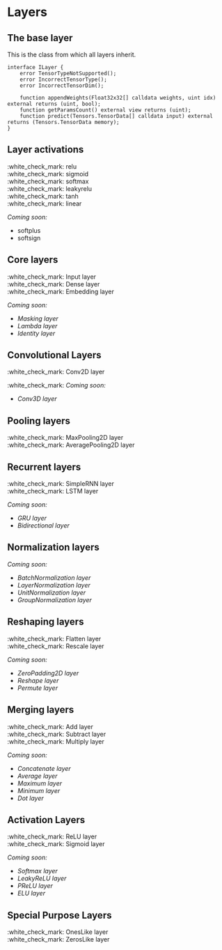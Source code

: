 # Layers

## The base layer

This is the class from which all layers inherit.

```solidity
interface ILayer {
    error TensorTypeNotSupported();
    error IncorrectTensorType();
    error IncorrectTensorDim();

    function appendWeights(Float32x32[] calldata weights, uint idx) external returns (uint, bool);
    function getParamsCount() external view returns (uint);
    function predict(Tensors.TensorData[] calldata input) external returns (Tensors.TensorData memory);    
}
```

## Layer activations

:white\_check\_mark: relu\
:white\_check\_mark: sigmoid\
:white\_check\_mark: softmax\
:white\_check\_mark: leakyrelu\
:white\_check\_mark: tanh\
:white\_check\_mark: linear

_Coming soon:_

* softplus
* softsign

## Core layers

:white\_check\_mark: Input layer\
:white\_check\_mark: Dense layer\
:white\_check\_mark: Embedding layer

_Coming soon:_

* _Masking layer_
* _Lambda layer_
* _Identity layer_

## Convolutional Layers

:white\_check\_mark: Conv2D layer

:white\_check\_mark: _Coming soon:_

* _Conv3D layer_

## Pooling layers

:white\_check\_mark: MaxPooling2D layer\
:white\_check\_mark: AveragePooling2D layer

## Recurrent layers

:white\_check\_mark: SimpleRNN layer\
:white\_check\_mark: LSTM layer

_Coming soon:_

* _GRU layer_
* _Bidirectional layer_

## Normalization layers

_Coming soon:_

* _BatchNormalization layer_
* _LayerNormalization layer_
* _UnitNormalization layer_
* _GroupNormalization layer_

## Reshaping layers

:white\_check\_mark: Flatten layer\
:white\_check\_mark: Rescale layer

_Coming soon:_

* _ZeroPadding2D layer_
* _Reshape layer_
* _Permute layer_

## Merging layers

:white\_check\_mark: Add layer\
:white\_check\_mark: Subtract layer\
:white\_check\_mark: Multiply layer

_Coming soon:_

* _Concatenate layer_
* _Average layer_
* _Maximum layer_
* _Minimum layer_
* _Dot layer_

## Activation Layers

:white\_check\_mark: ReLU layer\
:white\_check\_mark: Sigmoid layer

_Coming soon:_

* _Softmax layer_
* _LeakyReLU layer_
* _PReLU layer_
* _ELU layer_

## Special Purpose Layers

:white\_check\_mark: OnesLike layer\
:white\_check\_mark: ZerosLike layer

